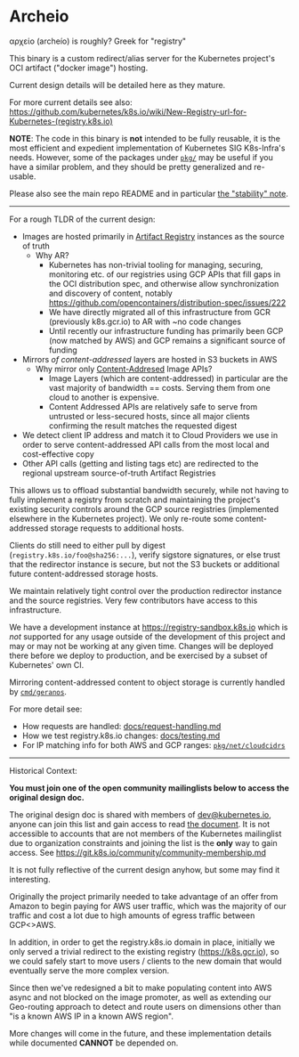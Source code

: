 # Archeio

αρχείο (archeío) is roughly? Greek for "registry"

This binary is a custom redirect/alias server for the Kubernetes project's 
OCI artifact ("docker image") hosting.

Current design details will be detailed here as they mature.

For more current details see also: https://github.com/kubernetes/k8s.io/wiki/New-Registry-url-for-Kubernetes-(registry.k8s.io)

**NOTE**: The code in this binary is **not** intended to be fully reusable,
it is the most efficient and expedient implementation of
Kubernetes SIG K8s-Infra's needs. However, some of the packages under
[`pkg/`](./../../pkg/) may be useful if you have a similar problem,
and they should be pretty generalized and re-usable.

Please also see the main repo README and in particular [the "stability" note](../../README.md#stability).

-----

For a rough TLDR of the current design:

- Images are hosted primarily in [Artifact Registry][artifact-registry] instances as the source of truth
  - Why AR?
    - Kubernetes has non-trivial tooling for managing, securing, monitoring etc. of our registries using GCP APIs that fill gaps in the OCI distribution spec, and otherwise allow synchronization and discovery of content, notably https://github.com/opencontainers/distribution-spec/issues/222
    - We have directly migrated all of this infrastructure from GCR (previously k8s.gcr.io) to AR with ~no code changes
    - Until recently our infrastructure funding has primarily been GCP (now matched by AWS) and GCP remains a significant source of funding
- Mirrors *of content-addressed* layers are hosted in S3 buckets in AWS
  - Why mirror only [Content-Addresed][content-addressed] Image APIs?
    - Image Layers (which are content-addressed) in particular are the vast majority of bandwidth == costs. Serving them from one cloud to another is expensive.
    - Content Addressed APIs are relatively safe to serve from untrusted or less-secured hosts, since all major clients confirming the result matches the requested digest
- We detect client IP address and match it to Cloud Providers we use in order to serve content-addressed API calls from the most local and cost-effective copy
- Other API calls (getting and listing tags etc) are redirected to the regional upstream source-of-truth Artifact Registries

This allows us to offload substantial bandwidth securely, while not having to fully
implement a registry from scratch and maintaining the project's existing security
controls around the GCP source registries (implemented elsewhere in the Kubernetes project).
We only re-route some content-addressed storage requests to additional hosts.

Clients do still need to either pull by digest (`registry.k8s.io/foo@sha256:...`),
verify sigstore signatures, or else trust that the redirector instance is secure,
but not the S3 buckets or additional future content-addressed storage hosts.

We maintain relatively tight control over the production redirector instance and
the source registries. Very few contributors have access to this infrastructure.

We have a development instance at https://registry-sandbox.k8s.io which is
*not* supported for any usage outside of the development of this project and 
may or may not be working at any given time. 
Changes will be deployed there before we deploy to production, and be exercised
by a subset of Kubernetes' own CI.

Mirroring content-addressed content to object storage is currently handled by [`cmd/geranos`](./../geranos).

For more detail see:
- How requests are handled: [docs/request-handling.md](./docs/request-handling.md)
- How we test registry.k8s.io changes: [docs/testing.md](./docs/testing.md)
- For IP matching info for both AWS and GCP ranges: [`pkg/net/cloudcidrs`](./../../pkg/net/cloudcidrs)

----

Historical Context:

**You must join one of the open community mailinglists below to access the original design doc.**

The original design doc is shared with members of
[dev@kubernetes.io](https://groups.google.com/a/kubernetes.io/g/dev), 
anyone can join this list and gain access to read
[the document](https://docs.google.com/document/d/1yNQ7DaDE5LbDJf9ku82YtlKZK0tcg5Wpk9L72-x2S2k/). 
It is not accessible to accounts that are not members of the Kubernetes mailinglist
due to organization constraints and joining the list is the **only** way to gain
access. See https://git.k8s.io/community/community-membership.md

It is not fully reflective of the current design anyhow, but some may find it
interesting.

Originally the project primarily needed to take advantage of an offer from Amazon
to begin paying for AWS user traffic, which was the majority of our traffic and
cost a lot due to high amounts of egress traffic between GCP<>AWS.

In addition, in order to get the registry.k8s.io domain in place, initially we
only served a trivial redirect to the existing registry 
(https://k8s.gcr.io), so we could safely start to move users / clients to the new domain
that would eventually serve the more complex version.

Since then we've redesigned a bit to make populating content into AWS async and
not blocked on the image promoter, as well as extending our Geo-routing approach
to detect and route users on dimensions other than "is a known AWS IP in a known AWS region".

More changes will come in the future, and these implementation details while documented
**CANNOT** be depended on.

[artifact-registry]: https://cloud.google.com/artifact-registry
[content-addressed]: https://en.wikipedia.org/wiki/Content-addressable_storage
